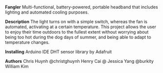 **Fangler**
Multi-functional, battery-powered, portable headband that includes lighting and automated cooling purposes.

**Description**
The light turns on with a simple switch, whereas the fan is automated, activating at a certain temperature. 
This project allows the user to enjoy their time outdoors to the fullest extent without worrying about being too hot during the dog days of summer, and being able to adapt to temperature changes.

**Installing**
Arduino IDE
DHT sensor library by Adafruit

**Authors**
Chris Huynh @christghuynh
Henry Cai @
Jessica Yang @burkity
William Kim 

